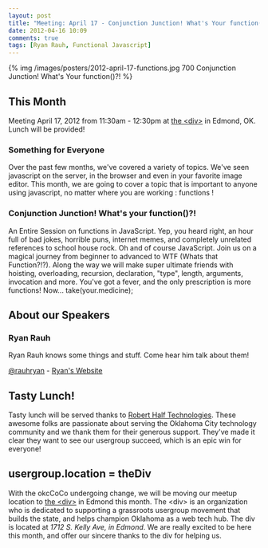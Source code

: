 ```yaml
---
layout: post
title: "Meeting: April 17 - Conjunction Junction! What's Your function()?!"
date: 2012-04-16 10:09
comments: true
tags: [Ryan Rauh, Functional Javascript]
---
```


{% img /images/posters/2012-april-17-functions.jpg 700 Conjunction Junction! What's Your function()?! %}

## This Month

Meeting April 17, 2012 from 11:30am - 12:30pm at [the &lt;div&gt;](http://thediv.org) in Edmond, OK. Lunch will be provided!

### Something for Everyone

Over the past few months, we've covered a variety of topics. We've seen javascript on the server, in the browser and even in your favorite image editor. This month, we are going to cover a topic that is important to anyone using javascript, no matter where you are working : functions !

### Conjunction Junction! What's your function()?!

An Entire Session on functions in JavaScript. Yep, you heard right, an hour full of bad jokes, horrible puns, internet memes, and completely unrelated references to school house rock. Oh and of course JavaScript. Join us on a magical journey from beginner to advanced to WTF (Whats that Function?!?). Along the way we will make super ultimate friends with hoisting, overloading, recursion, declaration, "type", length, arguments, invocation and more. You've got a fever, and the only prescription is more functions! Now... take(your.medicine);

<!-- more -->

## About our Speakers

### Ryan Rauh

Ryan Rauh knows some things and stuff. Come hear him talk about them!

[@rauhryan](http://twitter.com/rauhryan) - [Ryan's Website](http://lostechies.com/ryanrauh/)


## Tasty Lunch!

Tasty lunch will be served thanks to [Robert Half Technologies](http://www.roberthalftechnology.com/). These awesome folks are passionate about serving the Oklahoma City technology community and we thank them for their generous support. They've made it clear they want to see our usergroup succeed, which is an epic win for everyone!

## usergroup.location = theDiv

With the okcCoCo undergoing change, we will be moving our meetup location to [the &lt;div&gt;](http://thediv.org) in Edmond this month. The &lt;div&gt; is an organization who is dedicated to supporting a grassroots usergroup movement that builds the state, and helps champion Oklahoma as a web tech hub. The div is located at *1712 S. Kelly Ave, in Edmond*. We are really excited to be here this month, and offer our sincere thanks to the div for helping us.


